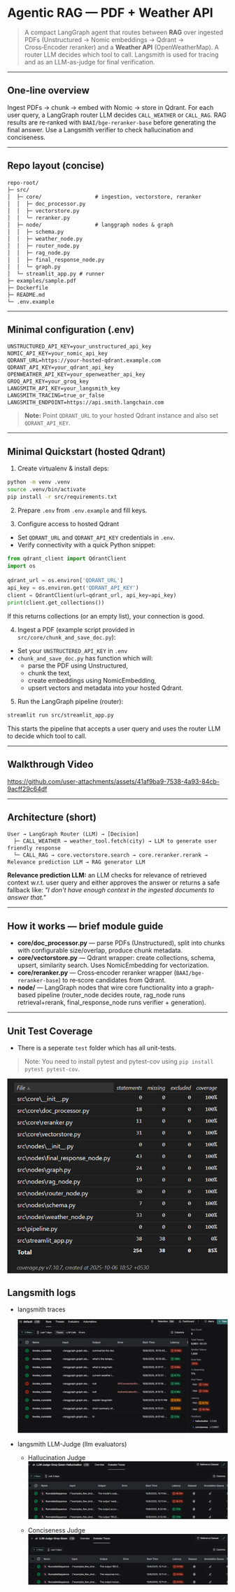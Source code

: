 # Agentic RAG — PDF + Weather API

> A compact LangGraph agent that routes between **RAG** over ingested PDFs (Unstructured → Nomic embeddings → Qdrant → Cross‑Encoder reranker) and a **Weather API** (OpenWeatherMap). A router LLM decides which tool to call. Langsmith is used for tracing and as an LLM-as-judge for final verification.

---

## One‑line overview

Ingest PDFs → chunk → embed with Nomic → store in Qdrant. For each user query, a LangGraph router LLM decides `CALL_WEATHER` or `CALL_RAG`. RAG results are re‑ranked with `BAAI/bge-reranker-base` before generating the final answer. Use a Langsmith verifier to check hallucination and conciseness.

---

## Repo layout (concise)

```
repo-root/
├─ src/
│  ├─ core/                 # ingestion, vectorstore, reranker
│  │  ├─ doc_processor.py
│  │  ├─ vectorstore.py
│  │  └─ reranker.py
│  ├─ node/                 # langgraph nodes & graph
│  │  ├─ schema.py
│  │  ├─ weather_node.py
│  │  ├─ router_node.py
│  │  ├─ rag_node.py
│  │  ├─ final_response_node.py
│  │  └─ graph.py
│  └─ streamlit_app.py # runner
├─ examples/sample.pdf
├─ Dockerfile
├─ README.md
└─ .env.example
```

---

## Minimal configuration (.env)

```env
UNSTRUCTURED_API_KEY=your_unstructured_api_key
NOMIC_API_KEY=your_nomic_api_key
QDRANT_URL=https://your-hosted-qdrant.example.com
QDRANT_API_KEY=your_qdrant_api_key
OPENWEATHER_API_KEY=your_openweather_api_key
GROQ_API_KEY=your_groq_key
LANGSMITH_API_KEY=your_langsmith_key
LANGSMITH_TRACING=true_or_false
LANGSMITH_ENDPOINT=https://api.smith.langchain.com
```

> **Note:** Point `QDRANT_URL` to your hosted Qdrant instance and also set `QDRANT_API_KEY`.

---

## Minimal Quickstart (hosted Qdrant)

1. Create virtualenv & install deps:

```bash
python -m venv .venv
source .venv/bin/activate
pip install -r src/requirements.txt
```

2. Prepare `.env` from `.env.example` and fill keys.

3. Configure access to hosted Qdrant

* Set `QDRANT_URL` and `QDRANT_API_KEY` credentials in `.env`.
* Verify connectivity with a quick Python snippet:

```python
from qdrant_client import QdrantClient
import os

qdrant_url = os.environ['QDRANT_URL']
api_key = os.environ.get('QDRANT_API_KEY')
client = QdrantClient(url=qdrant_url, api_key=api_key)
print(client.get_collections())
```

If this returns collections (or an empty list), your connection is good.

4. Ingest a PDF (example script provided in `src/core/chunk_and_save_doc.py`):

* Set your `UNSTRUCTERED_API_KEY` in `.env`
* ```chunk_and_save_doc.py``` has function which will:
    * parse the PDF using Unstructured,
    * chunk the text,
    * create embeddings using NomicEmbedding,
    * upsert vectors and metadata into your hosted Qdrant.

5. Run the LangGraph pipeline (router):

```bash
streamlit run src/streamlit_app.py
```

This starts the pipeline that accepts a user query and uses the router LLM to decide which tool to call.

---

## Walkthrough Video

https://github.com/user-attachments/assets/41af9ba9-7538-4a93-84cb-9acff29c64df

---

## Architecture (short)

```
User → LangGraph Router (LLM) → [Decision]
  ├─ CALL_WEATHER → weather_tool.fetch(city) → LLM to generate user friendly response
  └─ CALL_RAG → core.vectorstore.search → core.reranker.rerank → Relevance prediction LLM → RAG generator LLM
```

**Relevance prediction LLM:** an LLM checks for relevance of retrieved context w.r.t. user query and either approves the answer or returns a safe fallback like: *"I don't have enough context in the ingested documents to answer that."*

---

## How it works — brief module guide

* **core/doc_processor.py** — parse PDFs (Unstructured), split into chunks with configurable size/overlap, produce chunk metadata.
* **core/vectorstore.py** — Qdrant wrapper: create collections, schema, upsert, similarity search. Uses NomicEmbedding for vectorization.
* **core/reranker.py** — Cross‑encoder reranker wrapper (`BAAI/bge-reranker-base`) to re‑score candidates from Qdrant.
* **node/** — LangGraph nodes that wire core functionality into a graph-based pipeline (router_node decides route, rag_node runs retrieval+rerank, final_response_node runs verifier + generation).

---

## Unit Test Coverage

* There is a seperate `test` folder which has all unit-tests. 
> Note: You need to install pytest and pytest-cov using `pip install pytest pytest-cov`.

![alt text](image.png)

## Langsmith logs

* langsmith traces

    ![alt text](image-1.png)

* langsmith LLM-Judge (llm evaluators)
    - Hallucination Judge
    ![alt text](image-2.png)
    
    - Conciseness Judge
    ![alt text](image-3.png)
